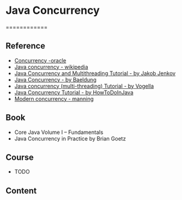 # Java Concurrency
============


## Reference

* [Concurrency -oracle](https://docs.oracle.com/javase/tutorial/essential/concurrency/index.html)
* [Java concurrency - wikipedia](https://en.wikipedia.org/wiki/Java_concurrency)
* [Java Concurrency and Multithreading Tutorial - by Jakob Jenkov](http://tutorials.jenkov.com/java-concurrency/index.html)
* [Java Concurrency - by Baeldung](https://www.baeldung.com/java-concurrency)
* [Java concurrency (multi-threading) Tutorial - by Vogella](https://www.vogella.com/tutorials/JavaConcurrency/article.html)
* [Java Concurrency Tutorial - by HowToDoInJava](https://howtodoinjava.com/java-concurrency-tutorial/)
* [Modern concurrency - manning](https://livebook.manning.com/book/the-well-grounded-java-developer/chapter-4/)


## Book

* Core Java Volume I – Fundamentals
* Java Concurrency in Practice by Brian Goetz


## Course

* TODO

## Content

